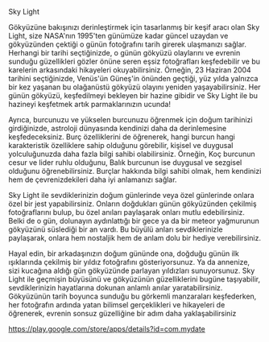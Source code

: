 Sky Light

Gökyüzüne bakışınızı derinleştirmek için tasarlanmış bir keşif aracı olan Sky Light, size NASA'nın 1995'ten günümüze kadar güncel uzaydan ve gökyüzünden çektiği o günün fotoğrafını tarih girerek ulaşmanızı sağlar. Herhangi bir tarihi seçtiğinizde, o günün gökyüzü olaylarını ve evrenin sunduğu güzellikleri gözler önüne seren eşsiz fotoğrafları keşfedebilir ve bu karelerin arkasındaki hikayeleri okuyabilirsiniz. Örneğin, 23 Haziran 2004 tarihini seçtiğinizde, Venüs'ün Güneş'in önünden geçtiği, yüz yılda yalnızca bir kez yaşanan bu olağanüstü gökyüzü olayını yeniden yaşayabilirsiniz. Her günün gökyüzü, keşfedilmeyi bekleyen bir hazine gibidir ve Sky Light ile bu hazineyi keşfetmek artık parmaklarınızın ucunda!

Ayrıca, burcunuzu ve yükselen burcunuzu öğrenmek için doğum tarihinizi girdiğinizde, astroloji dünyasında kendinizi daha da derinlemesine keşfedeceksiniz. Burç özelliklerini de öğrenerek, hangi burcun hangi karakteristik özelliklere sahip olduğunu görebilir, kişisel ve duygusal yolculuğunuzda daha fazla bilgi sahibi olabilirsiniz. Örneğin, Koç burcunun cesur ve lider ruhlu olduğunu, Balık burcunun ise duygusal ve sezgisel olduğunu öğrenebilirsiniz. Burçlar hakkında bilgi sahibi olmak, hem kendinizi hem de çevrenizdekileri daha iyi anlamanızı sağlar.

Sky Light ile sevdiklerinizin doğum günlerinde veya özel günlerinde onlara özel bir jest yapabilirsiniz. Onların doğdukları günün gökyüzünden çekilmiş fotoğraflarını bulup, bu özel anıları paylaşarak onları mutlu edebilirsiniz. Belki de o gün, dolunayın aydınlattığı bir gece ya da bir meteor yağmurunun gökyüzünü süslediği bir an vardı. Bu büyülü anları sevdiklerinizle paylaşarak, onlara hem nostaljik hem de anlam dolu bir hediye verebilirsiniz.

Hayal edin, bir arkadaşınızın doğum gününde ona, doğduğu günün ilk ışıklarında çekilmiş bir yıldız fotoğrafını gösteriyorsunuz. Ya da annenize, sizi kucağına aldığı gün gökyüzünde parlayan yıldızları sunuyorsunuz. Sky Light ile geçmişin büyüsünü ve gökyüzünün güzelliklerini bugüne taşıyabilir, sevdiklerinizin hayatlarına dokunan anlamlı anılar yaratabilirsiniz. Gökyüzünün tarih boyunca sunduğu bu görkemli manzaraları keşfederken, her fotoğrafın ardında yatan bilimsel gerçeklikleri ve hikayeleri de öğrenerek, evrenin sonsuz güzelliğine bir adım daha yaklaşabilirsiniz

https://play.google.com/store/apps/details?id=com.mydate
